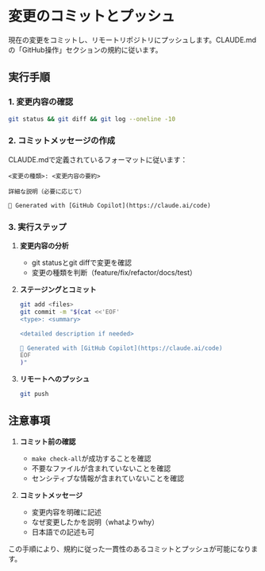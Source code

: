 # 変更のコミットとプッシュ

現在の変更をコミットし、リモートリポジトリにプッシュします。CLAUDE.mdの「GitHub操作」セクションの規約に従います。

## 実行手順

### 1. 変更内容の確認
```bash
git status && git diff && git log --oneline -10
```

### 2. コミットメッセージの作成
CLAUDE.mdで定義されているフォーマットに従います：
```
<変更の種類>: <変更内容の要約>

詳細な説明（必要に応じて）

🤖 Generated with [GitHub Copilot](https://claude.ai/code)
```

### 3. 実行ステップ

1. **変更内容の分析**
   - git statusとgit diffで変更を確認
   - 変更の種類を判断（feature/fix/refactor/docs/test）

2. **ステージングとコミット**
   ```bash
   git add <files>
   git commit -m "$(cat <<'EOF'
   <type>: <summary>

   <detailed description if needed>

   🤖 Generated with [GitHub Copilot](https://claude.ai/code)
   EOF
   )"
   ```

3. **リモートへのプッシュ**
   ```bash
   git push
   ```

## 注意事項

1. **コミット前の確認**
   - `make check-all`が成功することを確認
   - 不要なファイルが含まれていないことを確認
   - センシティブな情報が含まれていないことを確認

2. **コミットメッセージ**
   - 変更内容を明確に記述
   - なぜ変更したかを説明（whatよりwhy）
   - 日本語での記述も可

この手順により、規約に従った一貫性のあるコミットとプッシュが可能になります。

